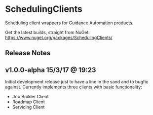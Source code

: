 # SchedulingClients

Scheduling client wrappers for Guidance Automation products.

Get the latest builds, straight from NuGet:
https://www.nuget.org/packages/SchedulingClients/

## Release Notes

## v1.0.0-alpha 15/3/17 @ 19:23

Initial development release just to have a line in the sand and to bugfix against. Currently implements three clients with basic functionality:

* Job Builder Client
* Roadmap Client
* Servicing Client

